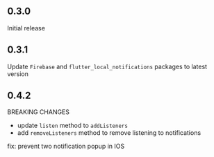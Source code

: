 ## 0.3.0

Initial release

## 0.3.1

Update `Firebase` and `flutter_local_notifications` packages to latest version

## 0.4.2

BREAKING CHANGES

- update `listen` method to `addListeners`
- add `removeListeners` method to remove listening to notifications

fix: prevent two notification popup in IOS

